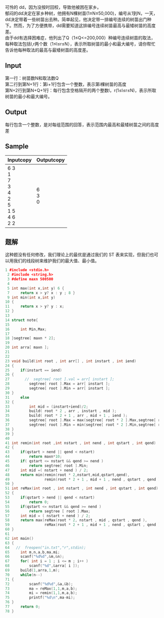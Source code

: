 可怜的 dd，因为没按时回校，导致他被困在家乡。  
郁闷的dd决定在家乡种树，他拥有N棵树苗(1≤N≤50,000)，编号从1到N，一天，dd决定带着一些树苗出去种。简单起见，他决定带一排编号连续的树苗出门种下。然而，为了方便携带，dd需要知道这排编号连续树苗最高与最矮树苗的高度差。  
由于dd有选择困难症，他列出了Q（1≤Q<=200,000）种编号连续树苗的取法，每种取法包括l,r两个数（1≤l≤r≤N），表示所取树苗的最小和最大编号，请你帮忙告诉他每种取法的最高与最矮树苗的高度差。

## Input

第一行：树苗数N和取法数Q  
第二行到第N+1行：第i+1行包含一个整数，表示第i棵树苗的高度  
第N+2行到第N+Q+1行：每行包含空格隔开的两个整数l，r(1≤l≤r≤N)，表示所取树苗的最小和最大编号。

## Output

每行包含一个整数，是对每组范围的回答，表示范围内最高和最矮树苗之间的高度差

## Sample

|Inputcopy|Outputcopy|
|---|---|
|6 3<br>1<br>7<br>3<br>4<br>2<br>5<br>1 5<br>4 6<br>2 2|6<br>3<br>0|

## 题解
这种题没有任何修改，我们理论上的最优是通过我们的 ST 表来实现，但我们也可以用我们的线段树来维护我们的最大值、最小值。
```CPP
1 #include <stdio.h>
 2 #include <string.h>
 3 #define maxn 500500
 4 
 5 int max(int x,int y) 6 {
 7     return x > y? x : y ; 8 }
 9 int min(int x,int y)
10 {
11     return x > y? y : x;
12 }
13 
14 struct note{
15 
16     int Min,Max;
17 
18 }segtree[ maxn * 2];
19 
20 int arra[ maxn ];
21 
22 
23 void build(int root , int arr[] , int instart , int iend)
24 {
25     if(instart == iend)
26 {
27       //  segtree[ root ].val = arr[ instart ];
28         segtree[ root ].Max = arr[ instart ];
29         segtree[ root ].Min = arr[ instart ];
30 }
31     else
32 {
33         int mid = (instart+iend)/2;
34         build( root * 2 , arr , instart , mid );
35         build( root * 2 + 1 , arr , mid + 1 , iend );
36         segtree[ root ].Max = max(segtree[ root * 2 ].Max,segtree[ root * 2 + 1 ].Max);
37         segtree[ root ].Min = min(segtree[ root * 2 ].Min,segtree[ root * 2 + 1 ].Min);
38 }
39 }
40 
41 int remin(int root ,int nstart , int nend , int qstart , int qend)
42 {
43     if(qstart > nend || qend < nstart)
44         return maxn*10;
45     if( qstart <= nstart && qend >= nend )
46         return segtree[ root ].Min;
47     int mid =( nstart + nend ) / 2;
48     return min(remin(root * 2,nstart,mid,qstart,qend),
49                remin(root * 2 + 1 , mid + 1 , nend , qstart , qend ));
50 }
51 int reMax(int root , int nstart , int nend , int qstart , int qend)
52 {
53     if(qstart > nend || qend < nstart)
54         return 0;
55     if(qstart <= nstart && qend >= nend )
56         return segtree [ root ].Max;
57     int mid = ( nstart + nend ) / 2;
58     return max(reMax(root * 2, nstart , mid , qstart , qend ),
59                reMax(root * 2 + 1 , mid + 1 , nend , qstart , qend ) );
60 }
61 
62 int main()
63 {
64   //  freopen("in.txt","r",stdin);
65     int m,n,a,b,ma,mi;
66     scanf("%d%d",&m,&n);
67     for( int i = 1 ; i <= m ; i++ )
68         scanf("%d",&arra[ i ]);
69     build(1,arra,1,m);
70     while(n--)
71 {
72         scanf("%d%d",&a,&b);
73         ma = reMax(1,1,m,a,b);
74         mi = remin(1,1,m,a,b);
75         printf("%d\n",ma-mi);
76 }
77     return 0;
78 }
```